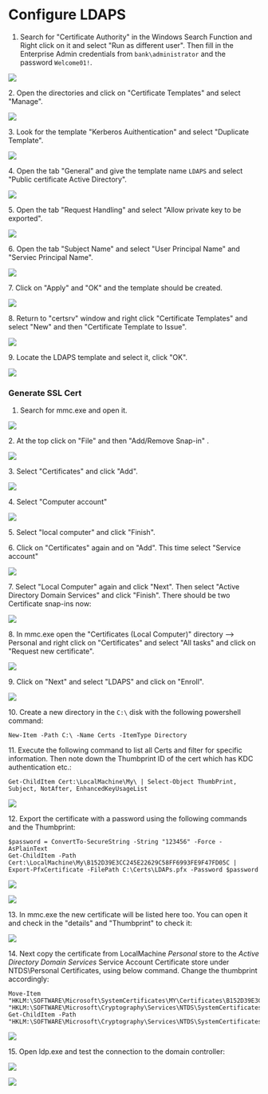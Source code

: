 # Configure LDAPS

1. Search for "Certificate Authority" in the Windows Search Function and Right click on it and select "Run as different user". Then fill in the Enterprise Admin credentials from `bank\administrator` and the password `Welcome01!`.

![](<../../../../../.gitbook/assets/image (6) (1).png>)

2\. Open the directories and click on "Certificate Templates" and select "Manage".

![](<../../../../../.gitbook/assets/image (14).png>)

3\. Look for the template "Kerberos Auithentication" and select "Duplicate Template".

![](<../../../../../.gitbook/assets/image (17).png>)

4\. Open the tab "General" and give the template name `LDAPS` and select "Public certificate Active Directory".

![](<../../../../../.gitbook/assets/image (9).png>)

5\. Open the tab "Request Handling" and select "Allow private key to be exported".

![](<../../../../../.gitbook/assets/image (16).png>)

6\. Open the tab "Subject Name" and select "User Principal Name" and "Serviec Principal Name".

![](<../../../../../.gitbook/assets/image (11).png>)

7\. Click on "Apply" and "OK" and the template should be created.

![](<../../../../../.gitbook/assets/image (42).png>)

8\. Return to "certsrv" window and right click "Certificate Templates" and select "New" and then "Certificate Template to Issue".

![](<../../../../../.gitbook/assets/image (82).png>)

9\. Locate the LDAPS template and select it, click "OK".

![](<../../../../../.gitbook/assets/image (83).png>)

### Generate SSL Cert

1. Search for mmc.exe and open it.

![](<../../../../../.gitbook/assets/image (64).png>)

2\. At the top click on "File" and then "Add/Remove Snap-in" .

![](<../../../../../.gitbook/assets/image (54).png>)

3\. Select "Certificates" and click "Add".

![](<../../../../../.gitbook/assets/image (70).png>)

4\. Select "Computer account"

![](<../../../../../.gitbook/assets/image (53).png>)

5\. Select "local computer" and click "Finish".

6\. Click on "Certificates" again and on "Add". This time select "Service account"

![](<../../../../../.gitbook/assets/image (84).png>)

7\. Select "Local Computer" again and click "Next". Then select "Active Directory Domain Services" and click "Finish". There should be two Certificate snap-ins now:

![](<../../../../../.gitbook/assets/image (65).png>)

8\. In mmc.exe open the "Certificates (Local Computer)" directory --> Personal and right click on "Certificates" and select "All tasks" and click on "Request new certificate".

![](<../../../../../.gitbook/assets/image (86).png>)

9\. Click on "Next" and select "LDAPS" and click on "Enroll".

![](<../../../../../.gitbook/assets/image (58).png>)

10\. Create a new directory in the `C:\` disk with the following powershell command:

```
New-Item -Path C:\ -Name Certs -ItemType Directory
```

11\. Execute the following command to list all Certs and filter for specific information. Then note down the Thumbprint ID of the cert which has KDC authentication etc.:

```
Get-ChildItem Cert:\LocalMachine\My\ | Select-Object ThumbPrint, Subject, NotAfter, EnhancedKeyUsageList
```

![](<../../../../../.gitbook/assets/image (85).png>)

12\. Export the certificate with a password using the following commands and the Thumbprint:

```
$password = ConvertTo-SecureString -String "123456" -Force -AsPlainText
Get-ChildItem -Path Cert:\LocalMachine\My\B152D39E3CC245E22629C58FF6993FE9F47FD05C | Export-PfxCertificate -FilePath C:\Certs\LDAPs.pfx -Password $password
```

![](<../../../../../.gitbook/assets/image (34).png>)

![](<../../../../../.gitbook/assets/image (72).png>)

13\. In mmc.exe the new certificate will be listed here too. You can open it and check in the "details" and "Thumbprint" to check it:

![](<../../../../../.gitbook/assets/image (69).png>)

14\. Next copy the certificate from LocalMachine _Personal_ store to the _Active Directory Domain Services_ Service Account Certificate store under NTDS\Personal Certificates, using below command. Change the thumbprint accordingly:

```
Move-Item "HKLM:\SOFTWARE\Microsoft\SystemCertificates\MY\Certificates\B152D39E3CC245E22629C58FF6993FE9F47FD05C" "HKLM:\SOFTWARE\Microsoft\Cryptography\Services\NTDS\SystemCertificates\MY\Certificates\"
Get-ChildItem -Path "HKLM:\SOFTWARE\Microsoft\Cryptography\Services\NTDS\SystemCertificates\MY\Certificates\"
```

![](<../../../../../.gitbook/assets/image (88).png>)

15\. Open ldp.exe and test the connection to the domain controller:

![](<../../../../../.gitbook/assets/image (2).png>)

![](<../../../../../.gitbook/assets/image (1) (1).png>)
